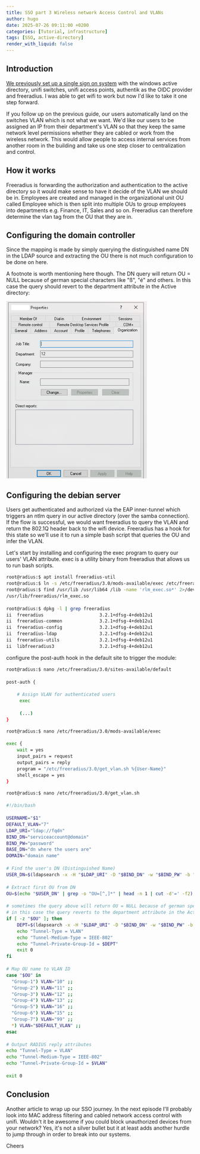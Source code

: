 ```yaml
---
title: SSO part 3 Wireless network Access Control and VLANs
author: hugo
date: 2025-07-26 09:11:00 +0200
categories: [Tutorial, infrastructure]
tags: [SSO, active-directory]
render_with_liquid: false
---
```


## Introduction

[We previously set up a single sign on system](https://chirpy.thekor.eu/posts/wireless-network-access-control/) with the windows active directory, unifi switches, unifi access points, authentik as the OIDC provider and freeradius. I was able to get wifi to work but now I'd like to take it one step forward. 

If you follow up on the previous guide, our users automatically land on the switches VLAN which is not what we want. We'd like our users to be assigned an IP from their department's VLAN so that they keep the same network level permissions whether they are cabled or work from the wireless network. This would allow people to access internal services from another room in the building and take us one step closer to centralization and control.

## How it works

Freeradius is forwarding the authorization and authentication to the active directory so it would make sense to have it decide of the VLAN we should be in. Employees are created and managed in the organizational unit OU called Employee which is then split into multiple OUs to group employees into departments e.g. Finance, IT, Sales and so on. Freeradius can therefore determine the vlan tag from the OU that they are in. 

## Configuring the domain controller

Since the mapping is made by simply querying the distinguished name DN in the LDAP source and extracting the OU there is not much configuration to be done on here. 

A footnote is worth mentioning here though. The DN query will return OU = NULL because of german special characters like "ß", "é" and others. In this case the query should revert to the department attribute in the Active directory:

![active directory properties](</assets/img/posts/ad.png>)


## Configuring the debian server


Users get authenticated and authorized via the EAP inner-tunnel which triggers an ntlm query in our active directory (over the samba connection). If the flow is successful, we would want freeradius to query the VLAN and return the 802.1Q header back to the wifi device. Freeradius has a hook for this state so we'll use it to run a simple bash script that queries the OU and infer the VLAN. 

Let's start by installing and configuring the exec program to query our users' VLAN attribute. exec is a utility binary from freeradius that allows us to run bash scripts.

```bash
root@radius:$ apt install freeradius-util
root@radius:$ ln -s /etc/freeradius/3.0/mods-available/exec /etc/freeradius/3.0/mods-enabled
root@radius:$ find /usr/lib /usr/lib64 /lib -name 'rlm_exec.so*' 2>/dev/null
/usr/lib/freeradius/rlm_exec.so

root@radius:$ dpkg -l | grep freeradius
ii  freeradius                     3.2.1+dfsg-4+deb12u1                amd64        high-performance and highly configurable RADIUS server
ii  freeradius-common              3.2.1+dfsg-4+deb12u1                all          FreeRADIUS common files
ii  freeradius-config              3.2.1+dfsg-4+deb12u1                amd64        FreeRADIUS default config files
ii  freeradius-ldap                3.2.1+dfsg-4+deb12u1                amd64        LDAP module for FreeRADIUS server
ii  freeradius-utils               3.2.1+dfsg-4+deb12u1                amd64        FreeRADIUS client utilities
ii  libfreeradius3                 3.2.1+dfsg-4+deb12u1                amd64        FreeRADIUS shared librar
```


configure the post-auth hook in the default site to trigger the module:

```bash
root@radius:$ nano /etc/freeradius/3.0/sites-available/default

post-auth {

    # Assign VLAN for authenticated users
     exec

     (...)
}
```

```bash
root@radius:$ nano /etc/freeradius/3.0/mods-available/exec

exec {
    wait = yes
    input_pairs = request
    output_pairs = reply
    program = "/etc/freeradius/3.0/get_vlan.sh %{User-Name}"
    shell_escape = yes
}
```


```bash
root@radius:$ nano /etc/freeradius/3.0/get_vlan.sh

#!/bin/bash

USERNAME="$1"
DEFAULT_VLAN="7"
LDAP_URI="ldap://fqdn"
BIND_DN="serviceaccount@domain"
BIND_PW="password"
BASE_DN="dn where the users are"
DOMAIN="domain name"

# Find the user's DN (Distinguished Name)
USER_DN=$(ldapsearch -x -H "$LDAP_URI" -D "$BIND_DN" -w "$BIND_PW" -b "$BASE_DN" "(UserPrincipalName=${USERNAME}@${DOMAIN})" dn)

# Extract first OU from DN
OU=$(echo "$USER_DN" | grep -o "OU=[^,]*" | head -n 1 | cut -d'=' -f2)

# sometimes the query above will return OU = NULL because of german special characters
# in this case the query reverts to the department attribute in the Active directory
if [ -z "$OU" ]; then
    DEPT=$(ldapsearch -x -H "$LDAP_URI" -D "$BIND_DN" -w "$BIND_PW" -b "$BASE_DN" "(UserPrincipalName=${USERNAME}@${DOMAIN})" department | grep "^department:" | awk '{print $2}')
    echo "Tunnel-Type = VLAN"
    echo "Tunnel-Medium-Type = IEEE-802"
    echo "Tunnel-Private-Group-Id = $DEPT"
    exit 0
fi

# Map OU name to VLAN ID
case "$OU" in
  "Group-1") VLAN="10" ;;
  "Group-2") VLAN="11" ;;
  "Group-3") VLAN="12" ;;
  "Group-4") VLAN="13" ;;
  "Group-5") VLAN="16" ;;
  "Group-6") VLAN="15" ;;
  "Group-7") VLAN="99" ;;
  *) VLAN="$DEFAULT_VLAN" ;;
esac

# Output RADIUS reply attributes
echo "Tunnel-Type = VLAN"
echo "Tunnel-Medium-Type = IEEE-802"
echo "Tunnel-Private-Group-Id = $VLAN"

exit 0
```


## Conclusion

Another article to wrap up our SSO journey. In the next episode I'll probably look into MAC address filtering and cabled network access control with unifi. Wouldn't it be awesome if you could block unauthorized devices from your network? Yes, it's not a silver bullet but it at least adds another hurdle to jump through in order to break into our systems.

Cheers
